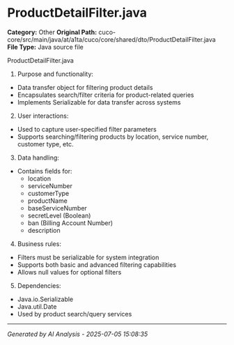 # ProductDetailFilter.java

**Category:** Other
**Original Path:** cuco-core/src/main/java/at/a1ta/cuco/core/shared/dto/ProductDetailFilter.java
**File Type:** Java source file

ProductDetailFilter.java
1. Purpose and functionality:
- Data transfer object for filtering product details
- Encapsulates search/filter criteria for product-related queries
- Implements Serializable for data transfer across systems

2. User interactions:
- Used to capture user-specified filter parameters
- Supports searching/filtering products by location, service number, customer type, etc.

3. Data handling:
- Contains fields for:
  - location
  - serviceNumber
  - customerType
  - productName
  - baseServiceNumber
  - secretLevel (Boolean)
  - ban (Billing Account Number)
  - description

4. Business rules:
- Filters must be serializable for system integration
- Supports both basic and advanced filtering capabilities
- Allows null values for optional filters

5. Dependencies:
- Java.io.Serializable
- Java.util.Date
- Used by product search/query services

---
*Generated by AI Analysis - 2025-07-05 15:08:35*
